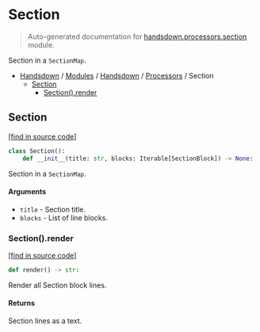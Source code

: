 # Section

> Auto-generated documentation for [handsdown.processors.section](https://github.com/vemel/handsdown/blob/main/handsdown/processors/section.py) module.

Section in a `SectionMap`.

- [Handsdown](../../README.md#-handsdown---python-documentation-generator) / [Modules](../../MODULES.md#modules) / [Handsdown](../index.md#handsdown) / [Processors](index.md#processors) / Section
    - [Section](#section)
        - [Section().render](#sectionrender)

## Section

[[find in source code]](https://github.com/vemel/handsdown/blob/main/handsdown/processors/section.py#L9)

```python
class Section():
    def __init__(title: str, blocks: Iterable[SectionBlock]) -> None:
```

Section in a `SectionMap`.

#### Arguments

- `title` - Section title.
- `blocks` - List of line blocks.

### Section().render

[[find in source code]](https://github.com/vemel/handsdown/blob/main/handsdown/processors/section.py#L22)

```python
def render() -> str:
```

Render all Section block lines.

#### Returns

Section lines as a text.
